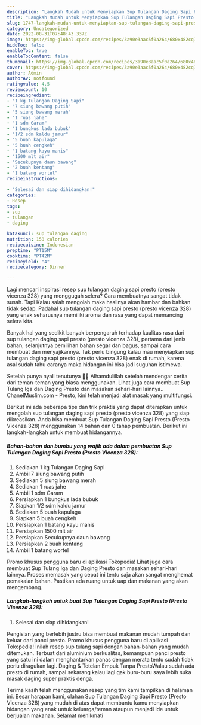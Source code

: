 ```yaml
---
description: "Langkah Mudah untuk Menyiapkan Sup Tulangan Daging Sapi Presto (Presto Vicenza 328) yang Sempurna"
title: "Langkah Mudah untuk Menyiapkan Sup Tulangan Daging Sapi Presto (Presto Vicenza 328) yang Sempurna"
slug: 1747-langkah-mudah-untuk-menyiapkan-sup-tulangan-daging-sapi-presto-presto-vicenza-328-yang-sempurna
category: Uncategorized
date: 2022-08-31T07:48:43.337Z
image: https://img-global.cpcdn.com/recipes/3a90e3aac5f0a264/680x482cq70/sup-tulangan-daging-sapi-presto-presto-vicenza-328-foto-resep-utama.jpg
hideToc: false
enableToc: true
enableTocContent: false
thumbnail: https://img-global.cpcdn.com/recipes/3a90e3aac5f0a264/680x482cq70/sup-tulangan-daging-sapi-presto-presto-vicenza-328-foto-resep-utama.jpg
cover: https://img-global.cpcdn.com/recipes/3a90e3aac5f0a264/680x482cq70/sup-tulangan-daging-sapi-presto-presto-vicenza-328-foto-resep-utama.jpg
author: Admin
authorAv: notfound
ratingvalue: 4.5
reviewcount: 10
recipeingredient:
- "1 kg Tulangan Daging Sapi"
- "7 siung bawang putih"
- "5 siung bawang merah"
- "1 ruas jahe"
- "1 sdm Garam"
- "1 bungkus lada bubuk"
- "1/2 sdm kaldu jamur"
- "5 buah kapulaga"
- "5 buah cengkeh"
- "1 batang kayu manis"
- "1500 mlt air"
- "Secukupnya daun bawang"
- "2 buah kentang"
- "1 batang wortel"
recipeinstructions:

- "Selesai dan siap dihidangkan!"
categories:
- Resep
tags:
- sup
- tulangan
- daging

katakunci: sup tulangan daging 
nutrition: 158 calories
recipecuisine: Indonesian
preptime: "PT15M"
cooktime: "PT42M"
recipeyield: "4"
recipecategory: Dinner

---
```



Lagi mencari inspirasi resep sup tulangan daging sapi presto (presto vicenza 328) yang menggugah selera? Cara membuatnya sangat tidak susah. Tapi Kalau salah mengolah maka hasilnya akan hambar dan bahkan tidak sedap. Padahal sup tulangan daging sapi presto (presto vicenza 328) yang enak seharusnya memiliki aroma dan rasa yang dapat memancing selera kita.


Banyak hal yang sedikit banyak berpengaruh terhadap kualitas rasa dari sup tulangan daging sapi presto (presto vicenza 328), pertama dari jenis bahan, selanjutnya pemilihan bahan segar dan bagus, sampai cara membuat dan menyajikannya. Tak perlu bingung kalau mau menyiapkan sup tulangan daging sapi presto (presto vicenza 328) enak di rumah, karena asal sudah tahu caranya maka hidangan ini bisa jadi suguhan istimewa.

Setelah punya nyali tenutunya 🙏😀 Alhamdulillah setelah mendengar cerita dari teman-teman yang biasa menggunakan. Lihat juga cara membuat Sup Tulang Iga dan Daging Presto dan masakan sehari-hari lainnya.. ChanelMuslim.com - Presto, kini telah menjadi alat masak yang multifungsi.


Berikut ini ada beberapa tips dan trik praktis yang dapat diterapkan untuk mengolah sup tulangan daging sapi presto (presto vicenza 328) yang siap dikreasikan. Anda bisa membuat Sup Tulangan Daging Sapi Presto (Presto Vicenza 328) menggunakan 14 bahan dan 0 tahap pembuatan. Berikut ini langkah-langkah untuk membuat hidangannya.

<!--inarticleads1-->

##### Bahan-bahan dan bumbu yang wajib ada dalam pembuatan Sup Tulangan Daging Sapi Presto (Presto Vicenza 328):

1. Sediakan 1 kg Tulangan Daging Sapi
1. Ambil 7 siung bawang putih
1. Sediakan 5 siung bawang merah
1. Sediakan 1 ruas jahe
1. Ambil 1 sdm Garam
1. Persiapkan 1 bungkus lada bubuk
1. Siapkan 1/2 sdm kaldu jamur
1. Sediakan 5 buah kapulaga
1. Siapkan 5 buah cengkeh
1. Persiapkan 1 batang kayu manis
1. Persiapkan 1500 mlt air
1. Persiapkan Secukupnya daun bawang
1. Persiapkan 2 buah kentang
1. Ambil 1 batang wortel


Promo khusus pengguna baru di aplikasi Tokopedia! Lihat juga cara membuat Sup Tulang Iga dan Daging Presto dan masakan sehari-hari lainnya. Proses memasak yang cepat ini tentu saja akan sangat menghemat pemakaian bahan. Pastikan ada ruang untuk uap dan makanan yang akan mengembang. 

<!--inarticleads2-->

##### Langkah-langkah untuk buat Sup Tulangan Daging Sapi Presto (Presto Vicenza 328):


1. Selesai dan siap dihidangkan!

Pengisian yang berlebih justru bisa membuat makanan mudah tumpah dan keluar dari panci presto. Promo khusus pengguna baru di aplikasi Tokopedia! Inilah resep sup tulang sapi dengan bahan-bahan yang mudah ditemukan. Terbuat dari aluminium berkualitas, kemampuan panci presto yang satu ini dalam menghantarkan panas dengan merata tentu sudah tidak perlu diragukan lagi. Daging &amp; Tetelan Empuk Tanpa PrestoWalau sudah ada presto di rumah, sampai sekarang kalau lagi gak buru-buru saya lebih suka masak daging super praktis denga. 

Terima kasih telah menggunakan resep yang tim kami tampilkan di halaman ini. Besar harapan kami, olahan Sup Tulangan Daging Sapi Presto (Presto Vicenza 328) yang mudah di atas dapat membantu kamu menyiapkan hidangan yang enak untuk keluarga/teman ataupun menjadi ide untuk berjualan makanan. Selamat menikmati
